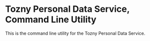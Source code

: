# Tozny Personal Data Service, Command Line Utility

This is the command line utility for the Tozny Personal Data Service.

